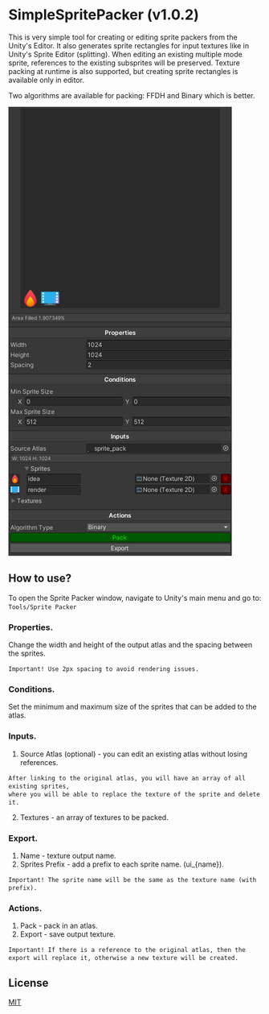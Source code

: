 # SimpleSpritePacker (v1.0.2)

This is very simple tool for creating or editing sprite packers from the Unity's Editor. It also generates sprite rectangles for input textures like in Unity's Sprite Editor (splitting).
When editing an existing multiple mode sprite, references to the existing subsprites will be preserved.
Texture packing at runtime is also supported, but creating sprite rectangles is available only in editor.

Two algorithms are available for packing: FFDH and Binary which is better.

![alt text](https://github.com/SERRVIEX/SimpleSpritePacker/blob/main/github_assets/asset_0.png)

## How to use?
To open the Sprite Packer window, navigate to Unity's main menu and go to:
```Tools/Sprite Packer```

### Properties.
Change the width and height of the output atlas and the spacing between the sprites.

```
Important! Use 2px spacing to avoid rendering issues.
```

### Conditions.
Set the minimum and maximum size of the sprites that can be added to the atlas.

### Inputs.

1. Source Atlas (optional) - you can edit an existing atlas without losing references.
```
After linking to the original atlas, you will have an array of all existing sprites, 
where you will be able to replace the texture of the sprite and delete it.
```

2. Textures - an array of textures to be packed.

### Export.
1. Name - texture output name.
2. Sprites Prefix - add a prefix to each sprite name. (ui_{name}).

```
Important! The sprite name will be the same as the texture name (with prefix).
```

### Actions.
1. Pack - pack in an atlas.
2. Export - save output texture.

```
Important! If there is a reference to the original atlas, then the export will replace it, otherwise a new texture will be created.
```

## License
[MIT](https://choosealicense.com/licenses/mit/)
